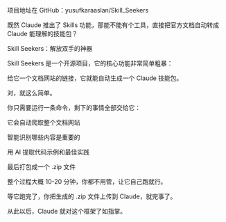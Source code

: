 项目地址在 GitHub：yusufkaraaslan/Skill_Seekers

既然 Claude 推出了 Skills 功能，那能不能有个工具，直接把官方文档自动转成 Claude 能理解的技能包？

Skill Seekers：解放双手的神器

Skill Seekers 是一个开源项目，它的核心功能非常简单粗暴：

给它一个文档网站的链接，它就能自动生成一个 Claude 技能包。

对，就这么简单。

你只需要运行一条命令，剩下的事情全部交给它：

它会自动爬取整个文档网站

智能识别哪些内容是重要的

用 AI 提取代码示例和最佳实践

最后打包成一个 .zip 文件

整个过程大概 10-20 分钟，你都不用管，让它自己跑就行。

等它跑完了，你把生成的 .zip 文件上传到 Claude，就完事了。

从此以后，Claude 就对这个框架了如指掌。

